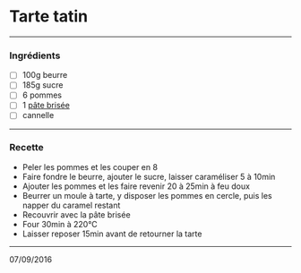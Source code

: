 # Tarte tatin

---

### Ingrédients

- [ ] 100g beurre
- [ ] 185g sucre
- [ ] 6 pommes
- [ ] 1 [pâte brisée](./pate_brisee.md)
- [ ] cannelle

---

### Recette

- Peler les pommes et les couper en 8
- Faire fondre le beurre, ajouter le sucre, laisser caraméliser 5 à 10min
- Ajouter les pommes et les faire revenir 20 à 25min à feu doux
- Beurrer un moule à tarte, y disposer les pommes en cercle, puis les napper du caramel restant
- Recouvrir avec la pâte brisée
- Four 30min à 220°C
- Laisser reposer 15min avant de retourner la tarte

---

07/09/2016
